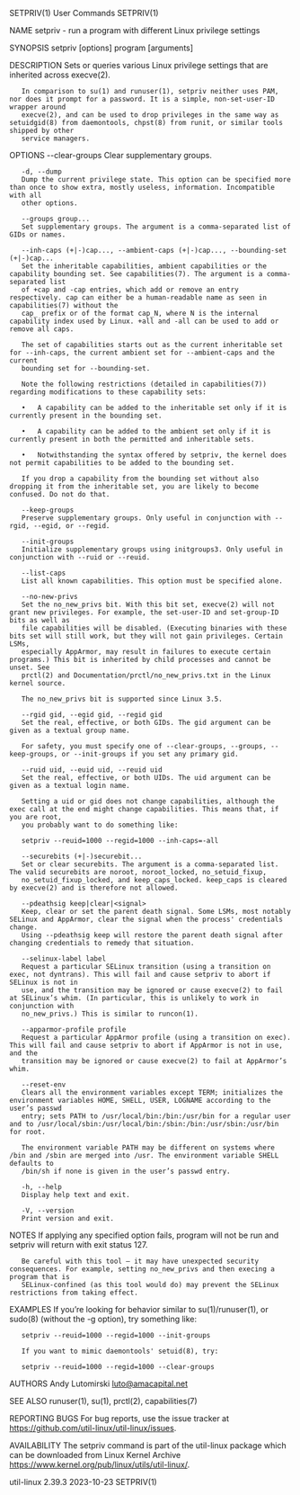 SETPRIV(1)								 User Commands								    SETPRIV(1)

NAME
       setpriv - run a program with different Linux privilege settings

SYNOPSIS
       setpriv [options] program [arguments]

DESCRIPTION
       Sets or queries various Linux privilege settings that are inherited across execve(2).

       In comparison to su(1) and runuser(1), setpriv neither uses PAM, nor does it prompt for a password. It is a simple, non-set-user-ID wrapper around
       execve(2), and can be used to drop privileges in the same way as setuidgid(8) from daemontools, chpst(8) from runit, or similar tools shipped by other
       service managers.

OPTIONS
       --clear-groups
	   Clear supplementary groups.

       -d, --dump
	   Dump the current privilege state. This option can be specified more than once to show extra, mostly useless, information. Incompatible with all
	   other options.

       --groups group...
	   Set supplementary groups. The argument is a comma-separated list of GIDs or names.

       --inh-caps (+|-)cap..., --ambient-caps (+|-)cap..., --bounding-set (+|-)cap...
	   Set the inheritable capabilities, ambient capabilities or the capability bounding set. See capabilities(7). The argument is a comma-separated list
	   of +cap and -cap entries, which add or remove an entry respectively. cap can either be a human-readable name as seen in capabilities(7) without the
	   cap_ prefix or of the format cap_N, where N is the internal capability index used by Linux. +all and -all can be used to add or remove all caps.

	   The set of capabilities starts out as the current inheritable set for --inh-caps, the current ambient set for --ambient-caps and the current
	   bounding set for --bounding-set.

	   Note the following restrictions (detailed in capabilities(7)) regarding modifications to these capability sets:

	   •   A capability can be added to the inheritable set only if it is currently present in the bounding set.

	   •   A capability can be added to the ambient set only if it is currently present in both the permitted and inheritable sets.

	   •   Notwithstanding the syntax offered by setpriv, the kernel does not permit capabilities to be added to the bounding set.

       If you drop a capability from the bounding set without also dropping it from the inheritable set, you are likely to become confused. Do not do that.

       --keep-groups
	   Preserve supplementary groups. Only useful in conjunction with --rgid, --egid, or --regid.

       --init-groups
	   Initialize supplementary groups using initgroups3. Only useful in conjunction with --ruid or --reuid.

       --list-caps
	   List all known capabilities. This option must be specified alone.

       --no-new-privs
	   Set the no_new_privs bit. With this bit set, execve(2) will not grant new privileges. For example, the set-user-ID and set-group-ID bits as well as
	   file capabilities will be disabled. (Executing binaries with these bits set will still work, but they will not gain privileges. Certain LSMs,
	   especially AppArmor, may result in failures to execute certain programs.) This bit is inherited by child processes and cannot be unset. See
	   prctl(2) and Documentation/prctl/no_new_privs.txt in the Linux kernel source.

	   The no_new_privs bit is supported since Linux 3.5.

       --rgid gid, --egid gid, --regid gid
	   Set the real, effective, or both GIDs. The gid argument can be given as a textual group name.

	   For safety, you must specify one of --clear-groups, --groups, --keep-groups, or --init-groups if you set any primary gid.

       --ruid uid, --euid uid, --reuid uid
	   Set the real, effective, or both UIDs. The uid argument can be given as a textual login name.

	   Setting a uid or gid does not change capabilities, although the exec call at the end might change capabilities. This means that, if you are root,
	   you probably want to do something like:

	   setpriv --reuid=1000 --regid=1000 --inh-caps=-all

       --securebits (+|-)securebit...
	   Set or clear securebits. The argument is a comma-separated list. The valid securebits are noroot, noroot_locked, no_setuid_fixup,
	   no_setuid_fixup_locked, and keep_caps_locked. keep_caps is cleared by execve(2) and is therefore not allowed.

       --pdeathsig keep|clear|<signal>
	   Keep, clear or set the parent death signal. Some LSMs, most notably SELinux and AppArmor, clear the signal when the process' credentials change.
	   Using --pdeathsig keep will restore the parent death signal after changing credentials to remedy that situation.

       --selinux-label label
	   Request a particular SELinux transition (using a transition on exec, not dyntrans). This will fail and cause setpriv to abort if SELinux is not in
	   use, and the transition may be ignored or cause execve(2) to fail at SELinux’s whim. (In particular, this is unlikely to work in conjunction with
	   no_new_privs.) This is similar to runcon(1).

       --apparmor-profile profile
	   Request a particular AppArmor profile (using a transition on exec). This will fail and cause setpriv to abort if AppArmor is not in use, and the
	   transition may be ignored or cause execve(2) to fail at AppArmor’s whim.

       --reset-env
	   Clears all the environment variables except TERM; initializes the environment variables HOME, SHELL, USER, LOGNAME according to the user’s passwd
	   entry; sets PATH to /usr/local/bin:/bin:/usr/bin for a regular user and to /usr/local/sbin:/usr/local/bin:/sbin:/bin:/usr/sbin:/usr/bin for root.

	   The environment variable PATH may be different on systems where /bin and /sbin are merged into /usr. The environment variable SHELL defaults to
	   /bin/sh if none is given in the user’s passwd entry.

       -h, --help
	   Display help text and exit.

       -V, --version
	   Print version and exit.

NOTES
       If applying any specified option fails, program will not be run and setpriv will return with exit status 127.

       Be careful with this tool — it may have unexpected security consequences. For example, setting no_new_privs and then execing a program that is
       SELinux-confined (as this tool would do) may prevent the SELinux restrictions from taking effect.

EXAMPLES
       If you’re looking for behavior similar to su(1)/runuser(1), or sudo(8) (without the -g option), try something like:

       setpriv --reuid=1000 --regid=1000 --init-groups

       If you want to mimic daemontools' setuid(8), try:

       setpriv --reuid=1000 --regid=1000 --clear-groups

AUTHORS
       Andy Lutomirski <luto@amacapital.net>

SEE ALSO
       runuser(1), su(1), prctl(2), capabilities(7)

REPORTING BUGS
       For bug reports, use the issue tracker at https://github.com/util-linux/util-linux/issues.

AVAILABILITY
       The setpriv command is part of the util-linux package which can be downloaded from Linux Kernel Archive
       <https://www.kernel.org/pub/linux/utils/util-linux/>.

util-linux 2.39.3							  2023-10-23								    SETPRIV(1)
